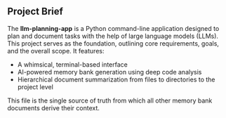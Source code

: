 ## Project Brief

The **llm-planning-app** is a Python command-line application designed to plan and document tasks with the help of large language models (LLMs). This project serves as the foundation, outlining core requirements, goals, and the overall scope. It features:

- A whimsical, terminal-based interface
- AI-powered memory bank generation using deep code analysis
- Hierarchical document summarization from files to directories to the project level

This file is the single source of truth from which all other memory bank documents derive their context.